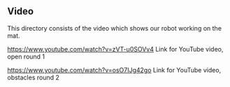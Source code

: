 ## Video

This directory consists of the video which shows our robot working on the mat.

https://www.youtube.com/watch?v=zVT-u0SOVv4 
Link for YouTube video, open round 1


https://www.youtube.com/watch?v=osO7IJg42go 
Link for YouTube video, obstacles round 2



